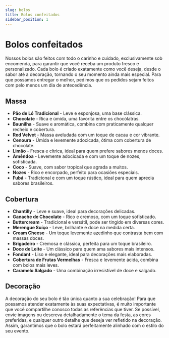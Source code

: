 ```yaml
---
slug: bolos
title: Bolos confeitados
sidebar_position: 1
---
```


# Bolos confeitados

Nossos bolos são feitos com todo o carinho e cuidado, exclusivamente sob encomenda, para garantir que você receba um produto fresco e personalizado. Cada bolo é criado exatamente como você deseja, desde o sabor até a decoração, tornando o seu momento ainda mais especial. Para que possamos entregar o melhor, pedimos que os pedidos sejam feitos com pelo menos um dia de antecedência.

## Massa

* **Pão de Ló Tradicional** - Leve e esponjosa, uma base clássica.
* **Chocolate** - Rica e úmida, uma favorita entre os chocólatras.
* **Baunilha** - Suave e aromática, combina com praticamente qualquer recheio e cobertura.
* **Red Velvet** - Massa aveludada com um toque de cacau e cor vibrante.
* **Cenoura** - Úmida e levemente adocicada, ótima com cobertura de chocolate.
* **Limão** - Fresca e cítrica, ideal para quem prefere sabores menos doces.
* **Amêndoa** - Levemente adocicada e com um toque de nozes, sofisticada.
* **Coco** - Suave, com sabor tropical que agrada a muitos.
* **Nozes** - Rico e encorpado, perfeito para ocasiões especiais.
* **Fubá** - Tradicional e com um toque rústico, ideal para quem aprecia sabores brasileiros.

## Cobertura

* **Chantilly** - Leve e suave, ideal para decorações delicadas.
* **Ganache de Chocolate** - Rico e cremoso, com um toque sofisticado.
* **Buttercream** - Tradicional e versátil, pode ser tingido em diversas cores.
* **Merengue Suíço** - Leve, brilhante e doce na medida certa.
* **Cream Cheese** - Um toque levemente azedinho que contrasta bem com massas doces.
* **Brigadeiro** - Cremosa e clássica, perfeita para um toque brasileiro.
* **Doce de Leite** - Um clássico para quem ama sabores mais intensos.
* **Fondant** - Liso e elegante, ideal para decorações mais elaboradas.
* **Cobertura de Frutas Vermelhas** - Fresca e levemente ácida, combina com bolos mais leves.
* **Caramelo Salgado** - Uma combinação irresistível de doce e salgado.

## Decoração

A decoração do seu bolo é tão única quanto a sua celebração! Para que possamos atender exatamente às suas expectativas, é muito importante que você compartilhe conosco todas as referências que tiver. Se possível, envie imagens ou descreva detalhadamente o tema da festa, as cores preferidas, e qualquer outro detalhe que deseja ver refletido na decoração. Assim, garantimos que o bolo estará perfeitamente alinhado com o estilo do seu evento.
